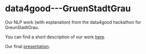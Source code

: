 # data4good---GruenStadtGrau
Our NLP work (with explanation) from the data4good hackathon for GreunStadtGrau.

You can find a short description of our work <a href = "https://trendydots.com/data4good/challenge1.html" >here</a>. 

Our final <a href = "/ch1-final-results.pdf" >presentation</a>. 
